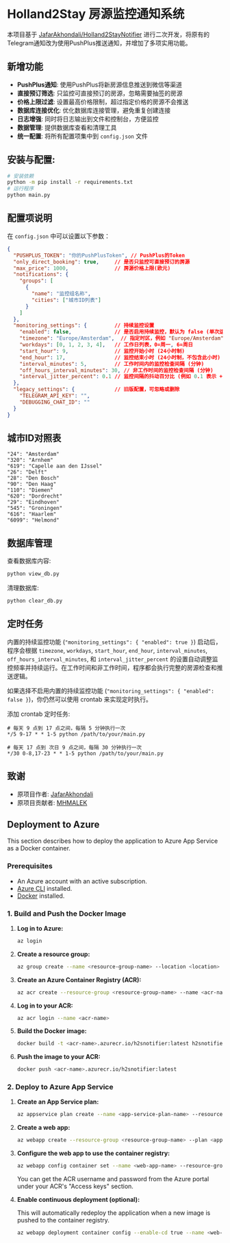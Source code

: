 # Holland2Stay 房源监控通知系统

本项目基于 [JafarAkhondali/Holland2StayNotifier](https://github.com/JafarAkhondali/Holland2StayNotifier) 进行二次开发，将原有的Telegram通知改为使用PushPlus推送通知，并增加了多项实用功能。

## 新增功能
- **PushPlus通知**: 使用PushPlus将新房源信息推送到微信等渠道
- **直接预订筛选**: 只监控可直接预订的房源，忽略需要抽签的房源
- **价格上限过滤**: 设置最高价格限制，超过指定价格的房源不会推送
- **数据库连接优化**: 优化数据库连接管理，避免重复创建连接
- **日志增强**: 同时将日志输出到文件和控制台，方便监控
- **数据管理**: 提供数据库查看和清理工具
- **统一配置**: 将所有配置项集中到 `config.json` 文件

## 安装与配置:
```bash
# 安装依赖
python -m pip install -r requirements.txt 
# 运行程序
python main.py
```

## 配置项说明
在 `config.json` 中可以设置以下参数：

```json
{
  "PUSHPLUS_TOKEN": "你的PushPlusToken", // PushPlus的Token
  "only_direct_booking": true,     // 是否只监控可直接预订的房源
  "max_price": 1000,               // 房源价格上限(欧元)
  "notifications": {
    "groups": [
      {
        "name": "监控组名称",
        "cities": ["城市ID列表"]
      }
    ]
  },
  "monitoring_settings": {         // 持续监控设置
    "enabled": false,              // 是否启用持续监控，默认为 false (单次运行)
    "timezone": "Europe/Amsterdam",  // 指定时区，例如 "Europe/Amsterdam"
    "workdays": [0, 1, 2, 3, 4],   // 工作日列表，0=周一, 6=周日
    "start_hour": 9,               // 监控开始小时 (24小时制)
    "end_hour": 17,                // 监控结束小时 (24小时制，不包含此小时)
    "interval_minutes": 5,         // 工作时间内的监控检查间隔 (分钟)
    "off_hours_interval_minutes": 30, // 非工作时间的监控检查间隔 (分钟)
    "interval_jitter_percent": 0.1 // 监控间隔的抖动百分比 (例如 0.1 表示 +/-10%)
  },
  "legacy_settings": {             // 旧版配置，可忽略或删除
    "TELEGRAM_API_KEY": "",
    "DEBUGGING_CHAT_ID": ""
  }
}
```

## 城市ID对照表
```
"24": "Amsterdam"
"320": "Arnhem"
"619": "Capelle aan den IJssel"
"26": "Delft"
"28": "Den Bosch"
"90": "Den Haag"
"110": "Diemen"
"620": "Dordrecht"
"29": "Eindhoven"
"545": "Groningen"
"616": "Haarlem"
"6099": "Helmond"
```

## 数据库管理
查看数据库内容:
```bash
python view_db.py
```

清理数据库:
```bash
python clear_db.py
```

## 定时任务

内置的持续监控功能 (`"monitoring_settings": { "enabled": true }`) 启动后，程序会根据 `timezone`, `workdays`, `start_hour`, `end_hour`, `interval_minutes`, `off_hours_interval_minutes`, 和 `interval_jitter_percent` 的设置自动调整监控频率并持续运行。在工作时间和非工作时间，程序都会执行完整的房源检查和推送逻辑。

如果选择不启用内置的持续监控功能 (`"monitoring_settings": { "enabled": false }`)，你仍然可以使用 crontab 来实现定时执行。

添加 crontab 定时任务:
```
# 每天 9 点到 17 点之间，每隔 5 分钟执行一次
*/5 9-17 * * 1-5 python /path/to/your/main.py

# 每天 17 点到 次日 9 点之间，每隔 30 分钟执行一次
*/30 0-8,17-23 * * 1-5 python /path/to/your/main.py
```

## 致谢
- 原项目作者: [JafarAkhondali](https://github.com/JafarAkhondali)
- 原项目贡献者: [MHMALEK](https://github.com/MHMALEK)

## Deployment to Azure

This section describes how to deploy the application to Azure App Service as a Docker container.

### Prerequisites

*   An Azure account with an active subscription.
*   [Azure CLI](https://docs.microsoft.com/en-us/cli/azure/install-azure-cli) installed.
*   [Docker](https://docs.docker.com/get-docker/) installed.

### 1. Build and Push the Docker Image

1.  **Log in to Azure:**

    ```bash
    az login
    ```

2.  **Create a resource group:**

    ```bash
    az group create --name <resource-group-name> --location <location>
    ```

3.  **Create an Azure Container Registry (ACR):**

    ```bash
    az acr create --resource-group <resource-group-name> --name <acr-name> --sku Basic --admin-enabled true
    ```

4.  **Log in to your ACR:**

    ```bash
    az acr login --name <acr-name>
    ```

5.  **Build the Docker image:**

    ```bash
    docker build -t <acr-name>.azurecr.io/h2snotifier:latest h2snotifier/
    ```

6.  **Push the image to your ACR:**

    ```bash
    docker push <acr-name>.azurecr.io/h2snotifier:latest
    ```

### 2. Deploy to Azure App Service

1.  **Create an App Service plan:**

    ```bash
    az appservice plan create --name <app-service-plan-name> --resource-group <resource-group-name> --is-linux
    ```

2.  **Create a web app:**

    ```bash
    az webapp create --resource-group <resource-group-name> --plan <app-service-plan-name> --name <web-app-name> --deployment-container-image-name <acr-name>.azurecr.io/h2snotifier:latest
    ```

3.  **Configure the web app to use the container registry:**

    ```bash
    az webapp config container set --name <web-app-name> --resource-group <resource-group-name> --docker-custom-image-name <acr-name>.azurecr.io/h2snotifier:latest --docker-registry-server-url https://<acr-name>.azurecr.io --docker-registry-server-user <acr-username> --docker-registry-server-password <acr-password>
    ```

    You can get the ACR username and password from the Azure portal under your ACR's "Access keys" section.

4.  **Enable continuous deployment (optional):**

    This will automatically redeploy the application when a new image is pushed to the container registry.

    ```bash
    az webapp deployment container config --enable-cd true --name <web-app-name> --resource-group <resource-group-name>
    ```
